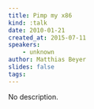 ```yaml
---
title: Pimp my x86
kind: :talk
date: 2010-01-21
created_at: 2015-07-11
speakers:
    - unknown
author: Matthias Beyer
slides: false
tags:
---
```


No description.
